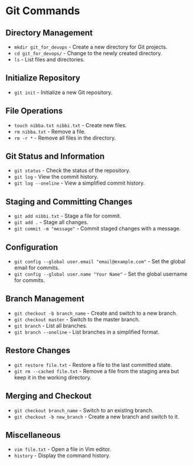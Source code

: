 # Git Commands

## Directory Management
- `mkdir git_for_devops` - Create a new directory for Git projects.
- `cd git_for_devops/` - Change to the newly created directory.
- `ls` - List files and directories.

## Initialize Repository
- `git init` - Initialize a new Git repository.

## File Operations
- `touch nibba.txt nibbi.txt` - Create new files.
- `rm nibba.txt` - Remove a file.
- `rm -r *` - Remove all files in the directory.

## Git Status and Information
- `git status` - Check the status of the repository.
- `git log` - View the commit history.
- `git log --oneline` - View a simplified commit history.

## Staging and Committing Changes
- `git add nibbi.txt` - Stage a file for commit.
- `git add .` - Stage all changes.
- `git commit -m "message"` - Commit staged changes with a message.

## Configuration
- `git config --global user.email "email@example.com"` - Set the global email for commits.
- `git config --global user.name "Your Name"` - Set the global username for commits.

## Branch Management
- `git checkout -b branch_name` - Create and switch to a new branch.
- `git checkout master` - Switch to the master branch.
- `git branch` - List all branches.
- `git branch --oneline` - List branches in a simplified format.

## Restore Changes
- `git restore file.txt` - Restore a file to the last committed state.
- `git rm --cached file.txt` - Remove a file from the staging area but keep it in the working directory.

## Merging and Checkout
- `git checkout branch_name` - Switch to an existing branch.
- `git checkout -b new_branch` - Create a new branch and switch to it.

## Miscellaneous
- `vim file.txt` - Open a file in Vim editor.
- `history` - Display the command history.
